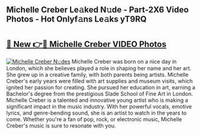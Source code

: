 ## Michelle Creber Le𝚊ked N𝚞de - Part-2X6 Video Photos - Hot Onlyf𝚊ns Le𝚊ks yT9RQ

# <h2><a href="http://ab20189.deff.icu/?id=Michelle+Creber">🔗 New 👉🔴 Michelle Creber VIDEO Photos</a></h2>

[![Michelle Creber N𝚞des](https://i.imgur.com/rIISA9y.gif)](http://ab20189.deff.icu/?id=Michelle+Creber)
Michelle Creber was born on a nice day in London, which she believes played a role in shaping her name and her art. She grew up in a creative family, with both parents being artists. Michelle Creber's early years were filled with art supplies and museum visits, which ignited her passion for creating. She pursued her education in art, earning a Bachelor's degree from the prestigious Slade School of Fine Art in London. Michelle Creber is a talented and innovative young artist who is making a significant impact in the music industry. With her powerful vocals, emotive lyrics, and genre-bending sound, she is an artist to watch in the years to come. Whether you're a fan of pop, rock, or electronic music, Michelle Creber's music is sure to resonate with you.
